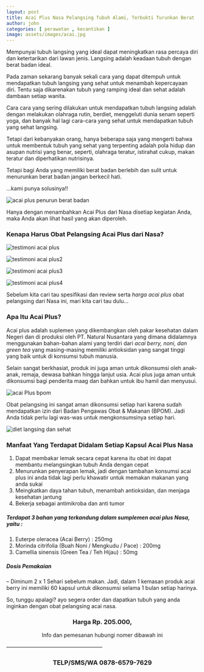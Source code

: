 ```yaml
---
layout: post
title: Acai Plus Nasa Pelangsing Tubuh Alami, Terbukti Turunkan Berat
author: john
categories: [ perawatan , kecantikan ]
image: assets/images/acai.jpg
---
```

Mempunyai tubuh langsing yang ideal dapat meningkatkan rasa percaya diri dan ketertarikan dari lawan jenis. Langsing adalah keadaan tubuh dengan berat badan ideal.

Pada zaman sekarang banyak sekali cara yang dapat ditempuh untuk mendapatkan tubuh langsing yang sehat untuk menambah kepercayaan diri. Tentu saja dikarenakan tubuh yang ramping ideal dan sehat adalah dambaan setiap wanita.

Cara cara yang sering dilakukan untuk mendapatkan tubuh langsing adalah dengan melakukan olahraga rutin, berdiet, menggeluti dunia senam seperti yoga, dan banyak hal lagi cara-cara yang sehat untuk mendapatkan tubuh yang sehat langsing.

Tetapi dari kebanyakan orang, hanya beberapa saja yang mengerti bahwa untuk membentuk tubuh yang sehat yang terpenting adalah pola hidup dan asupan nutrisi yang benar, seperti, olahraga teratur, istirahat cukup, makan teratur dan diperhatikan nutrisinya.

Tetapi bagi Anda yang memiliki berat badan berlebih dan sulit untuk menurunkan berat badan jangan berkecil hati.

...kami punya solusinya!!

![acai plus penurun berat badan](http://mitranasa.com/wp-content/uploads/2014/01/Acai-Plus-Pelangsing-Tubuh-Alami.jpg)

Hanya dengan menambahkan Acai Plus dari Nasa disetiap kegiatan Anda, maka Anda akan lihat hasil yang akan diperoleh.

### Kenapa Harus Obat Pelangsing Acai Plus dari Nasa?

![testimoni acai plus](https://jualacaiplus.files.wordpress.com/2017/11/testimoni-pelangsing-acai-plus-9.jpg)

![testimoni acai plus2](https://jualacaiplus.files.wordpress.com/2017/11/testimoni-pelangsing-acai-plus-10.jpg)

![testimoni acai plus3](https://jualacaiplus.files.wordpress.com/2017/11/testimoni-pelangsing-acai-plus-11.jpg)

![testimoni acai plus4](https://jualacaiplus.files.wordpress.com/2017/11/testimoni-pelangsing-acai-plus-12.jpg)

Sebelum kita cari tau spesifikasi dan review serta *harga acai plus* obat pelangsing dari Nasa ini, mari kita cari tau dulu...

### Apa Itu Acai Plus?

Acai plus adalah suplemen yang dikembangkan oleh pakar kesehatan dalam Negeri dan di produksi oleh PT. Natural Nusantara yang dimana didalamnya menggunakan bahan-bahan alami yang terdiri dari *acai berry, noni, dan green tea* yang masing-masing memiliki antioksidan yang sangat tinggi yang baik untuk di konsumsi tubuh manusia.

Selain sangat berkhasiat, produk ini juga aman untuk dikonsumsi oleh anak-anak, remaja, dewasa bahkan hingga lanjut usia. Acai plus juga aman untuk dikonsumsi bagi penderita maag dan bahkan untuk ibu hamil dan menyusui.

![acai Plus bpom](https://jualacaiplus.files.wordpress.com/2017/11/acai-plus-bpom.jpg?w=700&h=283)

Obat pelangsing ini sangat aman dikonsumsi setiap hari karena sudah mendapatkan izin dari Badan Pengawas Obat & Makanan (BPOM). Jadi Anda tidak perlu lagi was-was untuk mengkonsumsinya setiap hari.

![diet langsing dan sehat](https://jualacaiplus.files.wordpress.com/2017/11/acai-plus-herbal.jpg)

### Manfaat Yang Terdapat Didalam Setiap Kapsul Acai Plus Nasa

1. Dapat membakar lemak secara cepat karena itu obat ini dapat membantu melangsingkan tubuh Anda dengan cepat
2. Menurunkan penyerapan lemak, jadi dengan tambahan konsumsi acai plus ini anda tidak lagi perlu khawatir untuk memakan makanan yang anda sukai
3. Meingkatkan daya tahan tubuh, menambah antioksidan, dan menjaga kesehatan jantung
4. Bekerja sebagai antimikroba dan anti tumor

##### Terdapat 3 bahan yang terkandung dalam sumplemen acai plus Nasa, yaitu :

1. Euterpe oleracea (Acai Berry) : 250mg
2. Morinda citrifolia (Buah Noni / Mengkudu / Pace) : 200mg
3. Camellia sinensis (Green Tea / Teh Hijau) : 50mg

##### Dosis Pemakaian

– Diminum 2 x 1 Sehari sebelum makan. Jadi, dalam 1 kemasan produk acai berry ini memiliki 60 kapsul untuk dikonsumsi selama 1 bulan setiap harinya.

So, tunggu apalagi? ayo segera order dan dapatkan tubuh yang anda inginkan dengan obat pelangsing acai nasa.

<center><h3>
Harga
Rp. 205.000,
</h3></center>
<center> Info dan pemesanan hubungi nomer dibawah ini </center>

——————————————————
<center><h3>TELP/SMS/WA
0878-6579-7629</h3></center>
